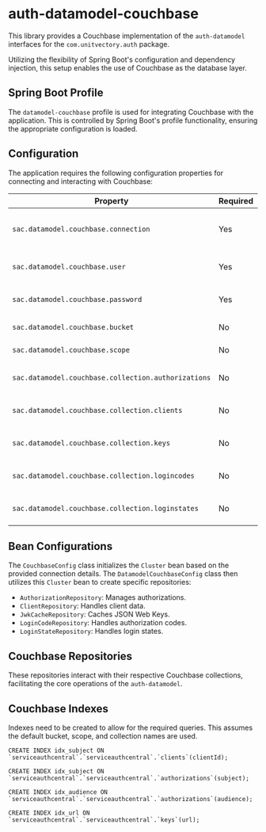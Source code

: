 # auth-datamodel-couchbase

This library provides a Couchbase implementation of the `auth-datamodel` interfaces for the `com.unitvectory.auth` package.

Utilizing the flexibility of Spring Boot's configuration and dependency injection, this setup enables the use of Couchbase as the database layer.

## Spring Boot Profile

The `datamodel-couchbase` profile is used for integrating Couchbase with the application. This is controlled by Spring Boot's profile functionality, ensuring the appropriate configuration is loaded.

## Configuration

The application requires the following configuration properties for connecting and interacting with Couchbase:

| Property                                            | Required | Default              | Description                             |
| --------------------------------------------------- | -------- | -------------------- | --------------------------------------- |
| `sac.datamodel.couchbase.connection`                | Yes      |                      | Couchbase cluster connection string     |
| `sac.datamodel.couchbase.user`                      | Yes      |                      | Username for Couchbase authentication   |
| `sac.datamodel.couchbase.password`                  | Yes      |                      | Password for Couchbase authentication   |
| `sac.datamodel.couchbase.bucket`                    | No       | `serviceauthcentral` | Couchbase bucket name                   |
| `sac.datamodel.couchbase.scope`                     | No       | `serviceauthcentral` | Couchbase scope name                    |
| `sac.datamodel.couchbase.collection.authorizations` | No       | `authorizations`     | Couchbase collection for authorizations |
| `sac.datamodel.couchbase.collection.clients`        | No       | `clients`            | Couchbase collection for clients        |
| `sac.datamodel.couchbase.collection.keys`           | No       | `keys`               | Couchbase collection for keys           |
| `sac.datamodel.couchbase.collection.logincodes`     | No       | `loginCodes`         | Couchbase collection for login codes    |
| `sac.datamodel.couchbase.collection.loginstates`    | No       | `loginStates`        | Couchbase collection for login states   |

## Bean Configurations

The `CouchbaseConfig` class initializes the `Cluster` bean based on the provided connection details. The `DatamodelCouchbaseConfig` class then utilizes this `Cluster` bean to create specific repositories:

- `AuthorizationRepository`: Manages authorizations.
- `ClientRepository`: Handles client data.
- `JwkCacheRepository`: Caches JSON Web Keys.
- `LoginCodeRepository`: Handles authorization codes.
- `LoginStateRepository`: Handles login states.

## Couchbase Repositories

These repositories interact with their respective Couchbase collections, facilitating the core operations of the `auth-datamodel`.

## Couchbase Indexes

Indexes need to be created to allow for the required queries.
This assumes the default bucket, scope, and collection names are used.

```
CREATE INDEX idx_subject ON `serviceauthcentral`.`serviceauthcentral`.`clients`(clientId);
```

```
CREATE INDEX idx_subject ON `serviceauthcentral`.`serviceauthcentral`.`authorizations`(subject);
```

```
CREATE INDEX idx_audience ON `serviceauthcentral`.`serviceauthcentral`.`authorizations`(audience);
```

```
CREATE INDEX idx_url ON `serviceauthcentral`.`serviceauthcentral`.`keys`(url);
```
